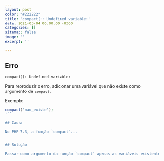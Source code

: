 ```yaml
---
layout: post
color: "#222222"
title: 'compact(): Undefined variable:'
date: 2021-03-04 00:00:00 -0300
categories: []
sitemap: false
image: ''
excerpt: ''

---
```

## Erro
```text
compact(): Undefined variable:
```

Para reproduzir o erro, adicionar uma variável que não existe como argumento de `compact`.

Exemplo:
```php
compact('nao_existe');
'``

## Causa

No PHP 7.3, a função `compact`...


## Solução

Passar como argumento da função `compact` apenas as variáveis existentes no escopo em que esta função é chamada.
